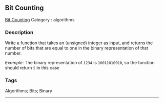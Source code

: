 ## Bit Counting
[Bit Counting](https://www.codewars.com/kata/bit-counting)
Category : algorithms

### Description
Write a function that takes an (unsigned) integer as input, and returns the number of bits that are equal to one in the binary representation of that number.

*Example*: The binary representation of `1234` is `10011010010`, so the function should return `5` in this case

### Tags
Algorithms; Bits; Binary

- - -

